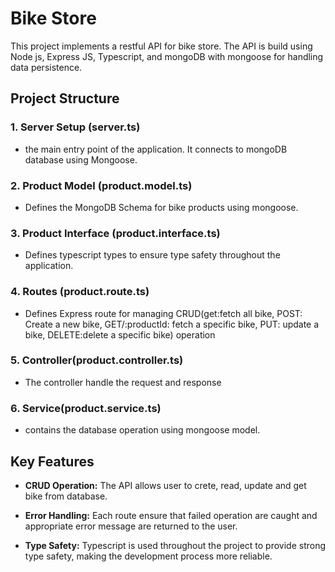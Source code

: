 # Bike Store

This project implements a restful API for bike store. The API is build using Node js, Express JS, Typescript, and mongoDB with mongoose for handling data persistence.

## Project Structure

### 1. Server Setup (server.ts)
  - the main entry point of the application. It connects to mongoDB database using Mongoose. 

### 2. Product Model (product.model.ts)
   - Defines the MongoDB Schema for bike products using mongoose.

### 3. Product Interface (product.interface.ts)
   - Defines typescript types to ensure type safety throughout the application.

### 4. Routes (product.route.ts)
   - Defines Express route for managing CRUD(get:fetch all bike, POST: Create a new bike, GET/:productId: fetch a specific bike, PUT: update a bike, DELETE:delete a specific bike) operation

### 5. Controller(product.controller.ts)
   - The controller handle the request and response

### 6. Service(product.service.ts)
   - contains the database operation using mongoose model.  

## Key Features
- <strong>CRUD Operation:</strong> The API allows user to crete, read, update and get bike from database.

- <strong>Error Handling:</strong> Each route ensure that failed operation are caught and appropriate error message are returned to the user.

- <strong>Type Safety:</strong> Typescript is used throughout the project to provide strong type safety, making the development process more reliable. 